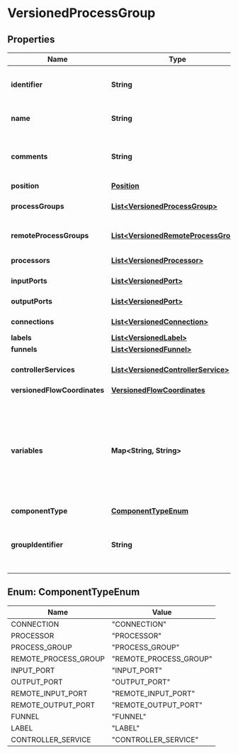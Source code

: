 

# VersionedProcessGroup

## Properties

Name | Type | Description | Notes
------------ | ------------- | ------------- | -------------
**identifier** | **String** | The component&#39;s unique identifier |  [optional]
**name** | **String** | The component&#39;s name |  [optional]
**comments** | **String** | The user-supplied comments for the component |  [optional]
**position** | [**Position**](Position.md) |  |  [optional]
**processGroups** | [**List&lt;VersionedProcessGroup&gt;**](VersionedProcessGroup.md) | The child Process Groups |  [optional]
**remoteProcessGroups** | [**List&lt;VersionedRemoteProcessGroup&gt;**](VersionedRemoteProcessGroup.md) | The Remote Process Groups |  [optional]
**processors** | [**List&lt;VersionedProcessor&gt;**](VersionedProcessor.md) | The Processors |  [optional]
**inputPorts** | [**List&lt;VersionedPort&gt;**](VersionedPort.md) | The Input Ports |  [optional]
**outputPorts** | [**List&lt;VersionedPort&gt;**](VersionedPort.md) | The Output Ports |  [optional]
**connections** | [**List&lt;VersionedConnection&gt;**](VersionedConnection.md) | The Connections |  [optional]
**labels** | [**List&lt;VersionedLabel&gt;**](VersionedLabel.md) | The Labels |  [optional]
**funnels** | [**List&lt;VersionedFunnel&gt;**](VersionedFunnel.md) | The Funnels |  [optional]
**controllerServices** | [**List&lt;VersionedControllerService&gt;**](VersionedControllerService.md) | The Controller Services |  [optional]
**versionedFlowCoordinates** | [**VersionedFlowCoordinates**](VersionedFlowCoordinates.md) |  |  [optional]
**variables** | **Map&lt;String, String&gt;** | The Variables in the Variable Registry for this Process Group (not including any ancestor or descendant Process Groups) |  [optional]
**componentType** | [**ComponentTypeEnum**](#ComponentTypeEnum) |  |  [optional]
**groupIdentifier** | **String** | The ID of the Process Group that this component belongs to |  [optional]



## Enum: ComponentTypeEnum

Name | Value
---- | -----
CONNECTION | &quot;CONNECTION&quot;
PROCESSOR | &quot;PROCESSOR&quot;
PROCESS_GROUP | &quot;PROCESS_GROUP&quot;
REMOTE_PROCESS_GROUP | &quot;REMOTE_PROCESS_GROUP&quot;
INPUT_PORT | &quot;INPUT_PORT&quot;
OUTPUT_PORT | &quot;OUTPUT_PORT&quot;
REMOTE_INPUT_PORT | &quot;REMOTE_INPUT_PORT&quot;
REMOTE_OUTPUT_PORT | &quot;REMOTE_OUTPUT_PORT&quot;
FUNNEL | &quot;FUNNEL&quot;
LABEL | &quot;LABEL&quot;
CONTROLLER_SERVICE | &quot;CONTROLLER_SERVICE&quot;



